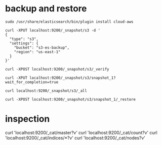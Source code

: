 # backup and restore
```
sudo /usr/share/elasticsearch/bin/plugin install cloud-aws

curl -XPUT localhost:9200/_snapshot/s3 -d '
{
  "type": "s3",
  "settings": {
    "bucket": "s3-es-backup",
    "region": "us-east-1"
  }
}'

curl -XPOST localhost:9200/_snapshot/s3/_verify

curl -XPUT localhost:9200/_snapshot/s3/snapshot_1?wait_for_completion=true

curl localhost:9200/_snapshot/s3/_all

curl -XPOST localhost:9200/_snapshot/s3/snapshot_1/_restore
```

# inspection
curl 'localhost:9200/_cat/master?v'
curl 'localhost:9200/_cat/count?v'
curl 'localhost:9200/_cat/indices/*?v'
curl 'localhost:9200/_cat/nodes?v'
